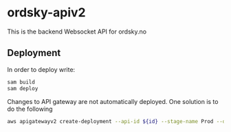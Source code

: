 # ordsky-apiv2

This is the backend Websocket API for ordsky.no

## Deployment

In order to deploy write:

```bash
sam build
sam deploy
```

Changes to API gateway are not automatically deployed. One solution is to do the following

```bash
aws apigatewayv2 create-deployment --api-id ${id} --stage-name Prod --description "deployed from cli"
```
